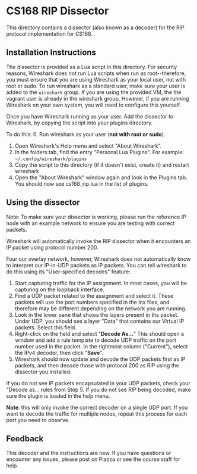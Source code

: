 # CS168 RIP Dissector

This directory contains a dissector (also known as a decoder) for the
RIP protocol implementation for CS168.  

## Installation Instructions

The dissector is provided as a Lua script in this directory.  For
security reasons, Wireshark does not run Lua scripts when run as
root--therefore, you must ensure that you are using Wireshark as your
local user, not with root or sudo.  To run wireshark as a standard
user, make sure your user is added to the `wireshark` group.  If you
are using the provided VM, the the vagrant user is already in the
wireshark group.  However, if you are running Wireshark on your own
system, you will need to configure this yourself.  

Once you have Wireshark running as your user.  Add the dissector to
Wireshark, by copying the script into your plugins directory.

To do this:
 0. Run wireshark as your user (**not with root or sudo**).  
 1. Open Wireshark's Help menu and select "About Wireshark".  
 2. In the folders tab, find the entry "Personal Lua Plugins".  For
    example:  `~/.config/wireshark/plugins`
 3. Copy the script to this directory (if it doesn't exist, create it)
    and restart wireshark
 4. Open the "About Wireshark" window again and look in the Plugins
    tab.  You should now see cs168_rip.lua in the list of plugins.  
	
## Using the dissector

Note:  To make sure your dissector is working, please run the reference IP
node with an example network to ensure you are testing with correct
packets.

Wireshark will automatically invoke the RIP dissector when it
encounters an IP packet using protocol number 200.  

Four our overlay network, however, Wireshark does not automatically
know to interpret our IP-in-UDP packets as IP packets.  You can tell
wireshark to do this using its "User-specified decodes" feature:
  1. Start capturing traffic for the IP assignment.  In most cases,
     you will be capturing on the loopback interface.  
  2. Find a UDP packet related to the assignment and select it.  These
     packets will use the port numbers specified in the lnx files, and
     therefore may be different depending on the network you are running.  
  3. Look in the lower pane that shows the layers present in ths
     packet.  Under UDP, you should see a layer "Data" that contains
     our Virtual IP packets.  Select this field.
  4. Right-click on the field and select "**Decode As...**"  This should
     open a window and add a rule template to decode UDP traffic on the port
     number used in the packet.  In the rightmost column ("Current"),
     select the IPv4 decoder, then click "**Save**".
  5. Wireshark should now update and decode the UDP packets first as
     IP packets, and then decode those with protocol 200 as RIP using
     the dissector you installed.

If you do not see IP packets encapsulated in your UDP packets, check
your "Decode as... rules from Step 5.  If you do not see RIP being
decoded, make sure the plugin is loaded in the help menu.  

**Note**: this will only invoke the correct decoder on a single UDP
port.  If you want to decode the traffic for multiple nodes, repeat
this process for each port you need to observe.

## Feedback

This decoder and the instructions are new.  If you have questions or
encounter any issues, please post on Piazza or see the course staff
for help.
